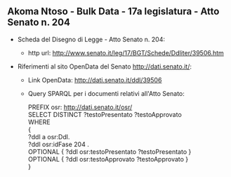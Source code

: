 ## Akoma Ntoso - Bulk Data - 17a legislatura - Atto Senato n. 204 ##

* Scheda del Disegno di Legge - Atto Senato n. 204:
	* http url: http://www.senato.it/leg/17/BGT/Schede/Ddliter/39506.htm

* Riferimenti al sito OpenData del Senato http://dati.senato.it/:
	* Link OpenData: http://dati.senato.it/ddl/39506
	* Query SPARQL per i documenti relativi all'Atto Senato:

        PREFIX osr: <http://dati.senato.it/osr/>  
		SELECT DISTINCT ?testoPresentato ?testoApprovato  
		WHERE  
		{  
		    ?ddl a osr:Ddl.  
		    ?ddl osr:idFase 204 .  
		    OPTIONAL { ?ddl osr:testoPresentato ?testoPresentato }  
		    OPTIONAL { ?ddl osr:testoApprovato ?testoApprovato }  
		}
		